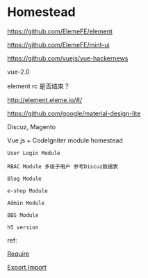 # Homestead

https://github.com/ElemeFE/element

https://github.com/ElemeFE/mint-ui

https://github.com/vuejs/vue-hackernews

vue-2.0

element rc 是否结束？

http://element.eleme.io/#/

https://github.com/google/material-design-lite

Discuz, Magento

Vue.js + CodeIgniter module homestead

```
User Login Module

RBAC Module 多级子用户 参考Discuz数据表

Blog Module

e-shop Module

Admin Module

BBS Module

h5 version
```

ref:

[Require](http://javascript.ruanyifeng.com/nodejs/module.html#toc5)

[Export,Import](http://www.infoq.com/cn/articles/es6-in-depth-modules)
